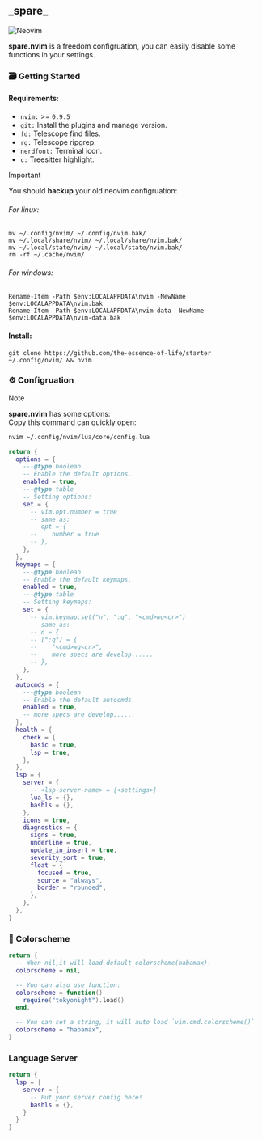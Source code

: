 ## \_spare\_  
![Neovim](https://img.shields.io/badge/NeoVim-%2357A143.svg?&style=for-the-badge&logo=neovim&logoColor=white)  

**spare.nvim** is a freedom configruation, you can easily disable some functions in your settings.  

### :card_file_box: Getting Started  

#### Requirements:  
- `nvim:` >= `0.9.5`  
- `git:` Install the plugins and manage version.
- `fd:` Telescope find files.  
- `rg:` Telescope ripgrep.  
- `nerdfont:` Terminal icon.  
- `c:` Treesitter highlight.  

> [!IMPORTANT]
> You should **backup** your old neovim configruation:  
> ###### For linux:  
>
> ```shell
> mv ~/.config/nvim/ ~/.config/nvim.bak/
> mv ~/.local/share/nvim/ ~/.local/share/nvim.bak/
> mv ~/.local/state/nvim/ ~/.local/state/nvim.bak/
> rm -rf ~/.cache/nvim/
> ```
> ###### For windows:  
>
> ```pwsh
> Rename-Item -Path $env:LOCALAPPDATA\nvim -NewName $env:LOCALAPPDATA\nvim.bak
> Rename-Item -Path $env:LOCALAPPDATA\nvim-data -NewName $env:LOCALAPPDATA\nvim-data.bak
> ```

#### Install:  

```shell
git clone https://github.com/the-essence-of-life/starter ~/.config/nvim/ && nvim
```

### :gear: Configruation  

> [!NOTE]
> **spare.nvim** has some options:  
> Copy this command can quickly open:  
> ```sh
> nvim ~/.config/nvim/lua/core/config.lua
> ```

```lua
return {
  options = {
    ---@type boolean
    -- Enable the default options.
    enabled = true,
    ---@type table
    -- Setting options:
    set = {
      -- vim.opt.number = true
      -- same as:
      -- opt = {
      --    number = true
      -- },
    },
  },
  keymaps = {
    ---@type boolean
    -- Enable the default keymaps.
    enabled = true,
    ---@type table
    -- Setting keymaps:
    set = {
      -- vim.keymap.set("n", ":q", "<cmd>wq<cr>")
      -- same as:
      -- n = {
      -- [";q"] = {
      --    "<cmd>wq<cr>",
      --    more specs are develop......
      -- },
    },
  },
  autocmds = {
    ---@type boolean
    -- Enable the default autocmds.
    enabled = true,
    -- more specs are develop......
  },
  health = {
    check = {
      basic = true,
      lsp = true,
    },
  },
  lsp = {
    server = {
      -- <lsp-server-name> = {<settings>}
      lua_ls = {},
      bashls = {},
    },
    icons = true,
    diagnostics = {
      signs = true,
      underline = true,
      update_in_insert = true,
      severity_sort = true,
      float = {
        focused = true,
        source = "always",
        border = "rounded",
      },
    },
  },
}
```

### :rainbow: Colorscheme

```lua
return {
  -- When nil,it will load default colorscheme(habamax).
  colorscheme = nil,

  -- You can also use function:
  colorscheme = function()
    require("tokyonight").load()
  end,

  -- You can set a string, it will auto load `vim.cmd.colorscheme()`
  colorscheme = "habamax",
}
```

### Language Server

```lua
return {
  lsp = {
    server = {
      -- Put your server config here!
      bashls = {},
    }
  }
}
```
